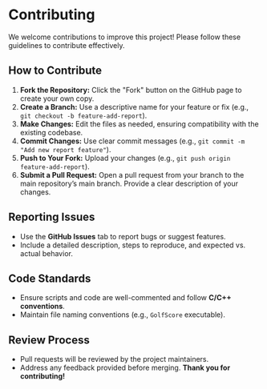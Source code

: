 # Contributing

We welcome contributions to improve this project! Please follow these guidelines to contribute effectively.

## How to Contribute

1. **Fork the Repository:** Click the "Fork" button on the GitHub page to create your own copy.  
2. **Create a Branch:** Use a descriptive name for your feature or fix (e.g., `git checkout -b feature-add-report`).  
3. **Make Changes:** Edit the files as needed, ensuring compatibility with the existing codebase.  
4. **Commit Changes:** Use clear commit messages (e.g., `git commit -m "Add new report feature"`).  
5. **Push to Your Fork:** Upload your changes (e.g., `git push origin feature-add-report`).  
6. **Submit a Pull Request:** Open a pull request from your branch to the main repository’s main branch. Provide a clear description of your changes.

## Reporting Issues

- Use the **GitHub Issues** tab to report bugs or suggest features.  
- Include a detailed description, steps to reproduce, and expected vs. actual behavior.

## Code Standards

- Ensure scripts and code are well-commented and follow **C/C++ conventions**.  
- Maintain file naming conventions (e.g., `GolfScore` executable).

## Review Process

- Pull requests will be reviewed by the project maintainers.  
- Address any feedback provided before merging.
**Thank you for contributing!**
```
